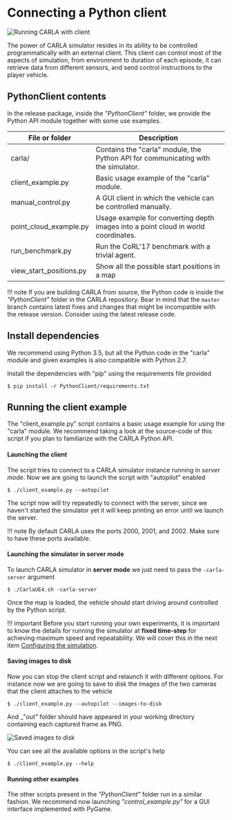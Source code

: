 <h1>Connecting a Python client</h1>

![Running CARLA with client](img/client_window.png)

The power of CARLA simulator resides in its ability to be controlled
programmatically with an external client. This client can control most of the
aspects of simulation, from environment to duration of each episode, it can
retrieve data from different sensors, and send control instructions to the
player vehicle.

PythonClient contents
---------------------

In the release package, inside the _"PythonClient"_ folder, we provide the
Python API module together with some use examples.

File or folder           | Description
------------------------ | ------------
carla/                   | Contains the "carla" module, the Python API for communicating with the simulator.
client_example.py        | Basic usage example of the "carla" module.
manual_control.py        | A GUI client in which the vehicle can be controlled manually.
point_cloud_example.py   | Usage example for converting depth images into a point cloud in world coordinates.
run_benchmark.py         | Run the CoRL'17 benchmark with a trivial agent.
view_start_positions.py  | Show all the possible start positions in a map

!!! note
    If you are building CARLA from source, the Python code is inside the
    _"PythonClient"_ folder in the CARLA repository. Bear in mind that the
    `master` branch contains latest fixes and changes that might be incompatible
    with the release version. Consider using the latest release code.

Install dependencies
--------------------

We recommend using Python 3.5, but all the Python code in the "carla" module and
given examples is also compatible with Python 2.7.

Install the dependencies with "pip" using the requirements file provided

    $ pip install -r PythonClient/requirements.txt

Running the client example
--------------------------

The "client_example.py" script contains a basic usage example for using the
"carla" module. We recommend taking a look at the source-code of this script if
you plan to familiarize with the CARLA Python API.

<h4>Launching the client</h4>

The script tries to connect to a CARLA simulator instance running in _server
mode_. Now we are going to launch the script with "autopilot" enabled

    $ ./client_example.py --autopilot

The script now will try repeatedly to connect with the server, since we haven't
started the simulator yet it will keep printing an error until we launch the
server.

!!! note
    By default CARLA uses the ports 2000, 2001, and 2002. Make sure to have
    these ports available.

<h4>Launching the simulator in server mode</h4>

To launch CARLA simulator in **server mode** we just need to pass the
`-carla-server` argument

    $ ./CarlaUE4.sh -carla-server

Once the map is loaded, the vehicle should start driving around controlled by
the Python script.

!!! important
    Before you start running your own experiments, it is important to know the
    details for running the simulator at **fixed time-step** for achieving
    maximum speed and repeatability. We will cover this in the next item
    [Configuring the simulation](configuring_the_simulation.md).

<h4>Saving images to disk</h4>

Now you can stop the client script and relaunch it with different options. For
instance now we are going to save to disk the images of the two cameras that the
client attaches to the vehicle

    $ ./client_example.py --autopilot --images-to-disk

And _"_out"_ folder should have appeared in your working directory containing each
captured frame as PNG.

![Saved images to disk](img/saved_images_to_disk.png)

You can see all the available options in the script's help

    $ ./client_example.py --help

<h4>Running other examples</h4>

The other scripts present in the _"PythonClient"_ folder run in a similar
fashion. We recommend now launching _"control_example.py"_ for a GUI interface
implemented with PyGame.

